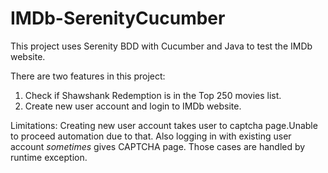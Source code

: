 # IMDb-SerenityCucumber
This project uses Serenity BDD with Cucumber and Java to test the IMDb website.

There are two features in this project:
1. Check if Shawshank Redemption is in the Top 250 movies list.
2. Create new user account and login to IMDb website. 

Limitations:
Creating new user account takes user to captcha page.Unable to proceed automation due to that.
Also logging in with existing user account *sometimes* gives CAPTCHA page. Those cases are handled by runtime exception.